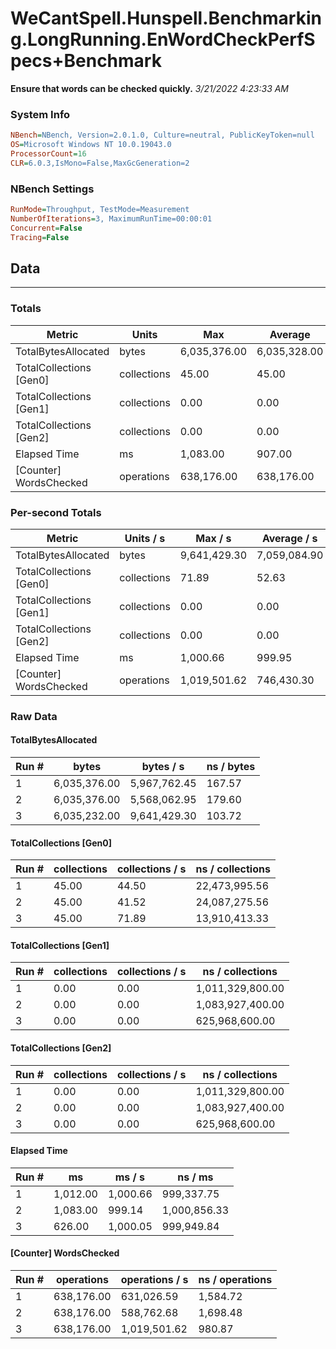 ﻿# WeCantSpell.Hunspell.Benchmarking.LongRunning.EnWordCheckPerfSpecs+Benchmark
__Ensure that words can be checked quickly.__
_3/21/2022 4:23:33 AM_
### System Info
```ini
NBench=NBench, Version=2.0.1.0, Culture=neutral, PublicKeyToken=null
OS=Microsoft Windows NT 10.0.19043.0
ProcessorCount=16
CLR=6.0.3,IsMono=False,MaxGcGeneration=2
```

### NBench Settings
```ini
RunMode=Throughput, TestMode=Measurement
NumberOfIterations=3, MaximumRunTime=00:00:01
Concurrent=False
Tracing=False
```

## Data
-------------------

### Totals
|          Metric |           Units |             Max |         Average |             Min |          StdDev |
|---------------- |---------------- |---------------- |---------------- |---------------- |---------------- |
|TotalBytesAllocated |           bytes |    6,035,376.00 |    6,035,328.00 |    6,035,232.00 |           83.14 |
|TotalCollections [Gen0] |     collections |           45.00 |           45.00 |           45.00 |            0.00 |
|TotalCollections [Gen1] |     collections |            0.00 |            0.00 |            0.00 |            0.00 |
|TotalCollections [Gen2] |     collections |            0.00 |            0.00 |            0.00 |            0.00 |
|    Elapsed Time |              ms |        1,083.00 |          907.00 |          626.00 |          245.93 |
|[Counter] WordsChecked |      operations |      638,176.00 |      638,176.00 |      638,176.00 |            0.00 |

### Per-second Totals
|          Metric |       Units / s |         Max / s |     Average / s |         Min / s |      StdDev / s |
|---------------- |---------------- |---------------- |---------------- |---------------- |---------------- |
|TotalBytesAllocated |           bytes |    9,641,429.30 |    7,059,084.90 |    5,568,062.95 |    2,245,287.70 |
|TotalCollections [Gen0] |     collections |           71.89 |           52.63 |           41.52 |           16.74 |
|TotalCollections [Gen1] |     collections |            0.00 |            0.00 |            0.00 |            0.00 |
|TotalCollections [Gen2] |     collections |            0.00 |            0.00 |            0.00 |            0.00 |
|    Elapsed Time |              ms |        1,000.66 |          999.95 |          999.14 |            0.76 |
|[Counter] WordsChecked |      operations |    1,019,501.62 |      746,430.30 |      588,762.68 |      237,428.98 |

### Raw Data
#### TotalBytesAllocated
|           Run # |           bytes |       bytes / s |      ns / bytes |
|---------------- |---------------- |---------------- |---------------- |
|               1 |    6,035,376.00 |    5,967,762.45 |          167.57 |
|               2 |    6,035,376.00 |    5,568,062.95 |          179.60 |
|               3 |    6,035,232.00 |    9,641,429.30 |          103.72 |

#### TotalCollections [Gen0]
|           Run # |     collections | collections / s |ns / collections |
|---------------- |---------------- |---------------- |---------------- |
|               1 |           45.00 |           44.50 |   22,473,995.56 |
|               2 |           45.00 |           41.52 |   24,087,275.56 |
|               3 |           45.00 |           71.89 |   13,910,413.33 |

#### TotalCollections [Gen1]
|           Run # |     collections | collections / s |ns / collections |
|---------------- |---------------- |---------------- |---------------- |
|               1 |            0.00 |            0.00 |1,011,329,800.00 |
|               2 |            0.00 |            0.00 |1,083,927,400.00 |
|               3 |            0.00 |            0.00 |  625,968,600.00 |

#### TotalCollections [Gen2]
|           Run # |     collections | collections / s |ns / collections |
|---------------- |---------------- |---------------- |---------------- |
|               1 |            0.00 |            0.00 |1,011,329,800.00 |
|               2 |            0.00 |            0.00 |1,083,927,400.00 |
|               3 |            0.00 |            0.00 |  625,968,600.00 |

#### Elapsed Time
|           Run # |              ms |          ms / s |         ns / ms |
|---------------- |---------------- |---------------- |---------------- |
|               1 |        1,012.00 |        1,000.66 |      999,337.75 |
|               2 |        1,083.00 |          999.14 |    1,000,856.33 |
|               3 |          626.00 |        1,000.05 |      999,949.84 |

#### [Counter] WordsChecked
|           Run # |      operations |  operations / s | ns / operations |
|---------------- |---------------- |---------------- |---------------- |
|               1 |      638,176.00 |      631,026.59 |        1,584.72 |
|               2 |      638,176.00 |      588,762.68 |        1,698.48 |
|               3 |      638,176.00 |    1,019,501.62 |          980.87 |


